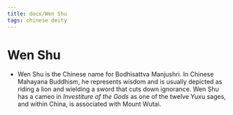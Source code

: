 ```yaml
---
title: docs/Wen Shu
tags: chinese deity
---
```


# Wen Shu 
- Wen Shu is the Chinese name for Bodhisattva Manjushri. In Chinese Mahayana Buddhism, he represents wisdom and is usually depicted as riding a lion and wielding a sword that cuts down ignorance. Wen Shu has a cameo in _Investiture of the Gods_ as one of the twelve Yuxu sages, and within China, is associated with Mount Wutai.